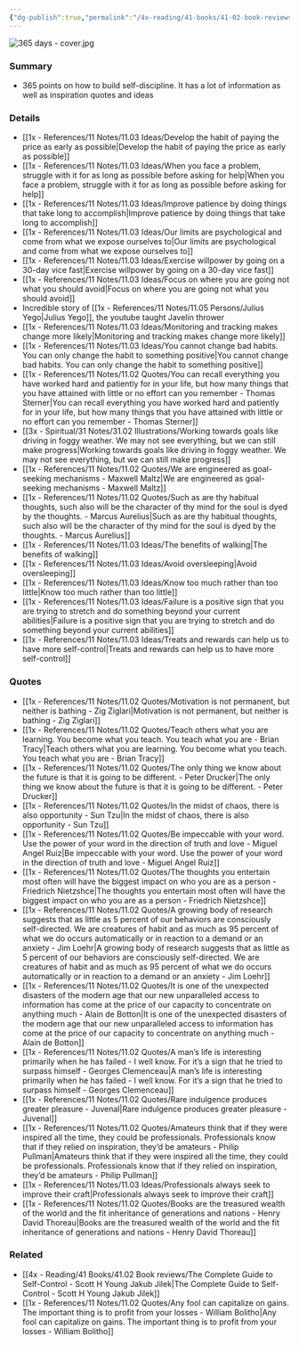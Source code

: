 ```yaml
---
{"dg-publish":true,"permalink":"/4x-reading/41-books/41-02-book-reviews/365-days-with-self-discipline-martin-meadows/","title":"365 Days with Self-Discipline - Martin Meadows","created":"2024-03-03T09:32:54.423+03:00","updated":"2024-03-03T09:32:54.423+03:00"}
---
```


![365 days - cover.jpg](/img/user/4x%20-%20Reading/41%20Books/41.03%20Cover%20images/365%20days%20-%20cover.jpg)
### Summary
- 365 points on how to build self-discipline. It has a lot of information as well as inspiration quotes and ideas

### Details
- [[1x - References/11 Notes/11.03 Ideas/Develop the habit of paying the price as early as possible\|Develop the habit of paying the price as early as possible]]
- [[1x - References/11 Notes/11.03 Ideas/When you face a problem, struggle with it for as long as possible before asking for help\|When you face a problem, struggle with it for as long as possible before asking for help]]
- [[1x - References/11 Notes/11.03 Ideas/Improve patience by doing things that take long to accomplish\|Improve patience by doing things that take long to accomplish]]
- [[1x - References/11 Notes/11.03 Ideas/Our limits are psychological and come from what we expose ourselves to\|Our limits are psychological and come from what we expose ourselves to]]
- [[1x - References/11 Notes/11.03 Ideas/Exercise willpower by going on a 30-day vice fast\|Exercise willpower by going on a 30-day vice fast]]
- [[1x - References/11 Notes/11.03 Ideas/Focus on where you are going not what you should avoid\|Focus on where you are going not what you should avoid]]
- Incredible story of [[1x - References/11 Notes/11.05 Persons/Julius Yego\|Julius Yego]], the youtube taught Javelin thrower
- [[1x - References/11 Notes/11.03 Ideas/Monitoring and tracking makes change more likely\|Monitoring and tracking makes change more likely]]
- [[1x - References/11 Notes/11.03 Ideas/You cannot change bad habits. You can only change the habit to something positive\|You cannot change bad habits. You can only change the habit to something positive]]
- [[1x - References/11 Notes/11.02 Quotes/You can recall everything you have worked hard and patiently for in your life, but how many things that you have attained with little or no effort can you remember - Thomas Sterner\|You can recall everything you have worked hard and patiently for in your life, but how many things that you have attained with little or no effort can you remember - Thomas Sterner]]
- [[3x - Spiritual/31 Notes/31.02 Illustrations/Working towards goals like driving in foggy weather. We may not see everything, but we can still make progress\|Working towards goals like driving in foggy weather. We may not see everything, but we can still make progress]]
- [[1x - References/11 Notes/11.02 Quotes/We are engineered as goal-seeking mechanisms - Maxwell Maltz\|We are engineered as goal-seeking mechanisms - Maxwell Maltz]]
- [[1x - References/11 Notes/11.02 Quotes/Such as are thy habitual thoughts, such also will be the character of thy mind for the soul is dyed by the thoughts. - Marcus Aurelius\|Such as are thy habitual thoughts, such also will be the character of thy mind for the soul is dyed by the thoughts. - Marcus Aurelius]]
- [[1x - References/11 Notes/11.03 Ideas/The benefits of walking\|The benefits of walking]]
- [[1x - References/11 Notes/11.03 Ideas/Avoid oversleeping\|Avoid oversleeping]]
- [[1x - References/11 Notes/11.03 Ideas/Know too much rather than too little\|Know too much rather than too little]]
- [[1x - References/11 Notes/11.03 Ideas/Failure is a positive sign that you are trying to stretch and do something beyond your current abilities\|Failure is a positive sign that you are trying to stretch and do something beyond your current abilities]]
- [[1x - References/11 Notes/11.03 Ideas/Treats and rewards can help us to have more self-control\|Treats and rewards can help us to have more self-control]]


### Quotes
- [[1x - References/11 Notes/11.02 Quotes/Motivation is not permanent, but neither is bathing - Zig Ziglari\|Motivation is not permanent, but neither is bathing - Zig Ziglari]]
- [[1x - References/11 Notes/11.02 Quotes/Teach others what you are learning. You become what you teach. You teach what you are - Brian Tracy\|Teach others what you are learning. You become what you teach. You teach what you are - Brian Tracy]]
- [[1x - References/11 Notes/11.02 Quotes/The only thing we know about the future is that it is going to be different. - Peter Drucker\|The only thing we know about the future is that it is going to be different. - Peter Drucker]]
- [[1x - References/11 Notes/11.02 Quotes/In the midst of chaos, there is also opportunity - Sun Tzu\|In the midst of chaos, there is also opportunity - Sun Tzu]]
- [[1x - References/11 Notes/11.02 Quotes/Be impeccable with your word. Use the power of your word in the direction of truth and love - Miguel Angel Ruiz\|Be impeccable with your word. Use the power of your word in the direction of truth and love - Miguel Angel Ruiz]]
- [[1x - References/11 Notes/11.02 Quotes/The thoughts you entertain most often will have the biggest impact on who you are as a person - Friedrich Nietzshce\|The thoughts you entertain most often will have the biggest impact on who you are as a person - Friedrich Nietzshce]]
- [[1x - References/11 Notes/11.02 Quotes/A growing body of research suggests that as little as 5 percent of our behaviors are consciously self-directed. We are creatures of habit and as much as 95 percent of what we do occurs automatically or in reaction to a demand or an anxiety - Jim Loehr\|A growing body of research suggests that as little as 5 percent of our behaviors are consciously self-directed. We are creatures of habit and as much as 95 percent of what we do occurs automatically or in reaction to a demand or an anxiety - Jim Loehr]]
- [[1x - References/11 Notes/11.02 Quotes/It is one of the unexpected disasters of the modern age that our new unparalleled access to information has come at the price of our capacity to concentrate on anything much - Alain de Botton\|It is one of the unexpected disasters of the modern age that our new unparalleled access to information has come at the price of our capacity to concentrate on anything much - Alain de Botton]]
- [[1x - References/11 Notes/11.02 Quotes/A man’s life is interesting primarily when he has failed - I well know. For it’s a sign that he tried to surpass himself - Georges Clemenceau\|A man’s life is interesting primarily when he has failed - I well know. For it’s a sign that he tried to surpass himself - Georges Clemenceau]]
- [[1x - References/11 Notes/11.02 Quotes/Rare indulgence produces greater pleasure - Juvenal\|Rare indulgence produces greater pleasure - Juvenal]]
- [[1x - References/11 Notes/11.02 Quotes/Amateurs think that if they were inspired all the time, they could be professionals. Professionals know that if they relied on inspiration, they’d be amateurs - Philip Pullman\|Amateurs think that if they were inspired all the time, they could be professionals. Professionals know that if they relied on inspiration, they’d be amateurs - Philip Pullman]]
- [[1x - References/11 Notes/11.03 Ideas/Professionals always seek to improve their craft\|Professionals always seek to improve their craft]]
- [[1x - References/11 Notes/11.02 Quotes/Books are the treasured wealth of the world and the fit inheritance of generations and nations - Henry David Thoreau\|Books are the treasured wealth of the world and the fit inheritance of generations and nations - Henry David Thoreau]]

### Related
- [[4x - Reading/41 Books/41.02 Book reviews/The Complete Guide to Self-Control - Scott H Young Jakub Jilek\|The Complete Guide to Self-Control - Scott H Young Jakub Jilek]]
- [[1x - References/11 Notes/11.02 Quotes/Any fool can capitalize on gains. The important thing is to profit from your losses - William Bolitho\|Any fool can capitalize on gains. The important thing is to profit from your losses - William Bolitho]]
